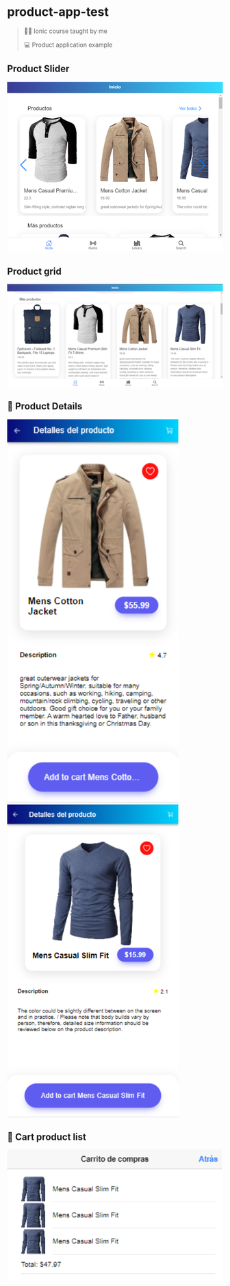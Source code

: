 # product-app-test
> 👨‍💻 Ionic course taught by me
> 
> 💻 Product application example

## Product Slider
<img width="850" src="src/assets/img/screenshots/Screenshot_1.png" alt="Screenshot 1 Banner" />

## Product grid
<img width="850" src="src/assets/img/screenshots/Screenshot_2.png" alt="Screenshot 2 Banner" />

## 📱 Product Details
<img width="400" src="src/assets/img/screenshots/Screenshot_3.png" alt="Screenshot 3 Image" />

<img width="400" src="src/assets/img/screenshots/Screenshot_4.png" alt="Screenshot 4 Image" />

## 🛒 Cart product list
<img width="600" src="src/assets/img/screenshots/Screenshot_5.png" alt="Screenshot 4 Image" />